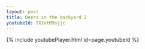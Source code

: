 ```yaml
---
layout: post
title: Deers in the backyard 2
youtubeId: TXIetM9sjjc
---
```

 
 

 
 
 
 


{% include youtubePlayer.html id=page.youtubeId %}
 
 

